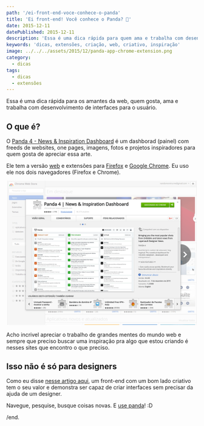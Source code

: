 ```yaml
---
path: '/ei-front-end-voce-conhece-o-panda'
title: 'Ei front-end! Você conhece o Panda? 🐼'
date: 2015-12-11
datePublished: 2015-12-11
description: 'Essa é uma dica rápida para quem ama e trabalha com desenvolvimento de interfaces para o usuário'
keywords: 'dicas, extensões, criação, web, criativo, inspiração'
image: ../../../assets/2015/12/panda-app-chrome-extension.png
category:
  - dicas
tags:
  - dicas
  - extensões
---
```


Essa é uma dica rápida para os amantes da web, quem gosta, ama e trabalha com desenvolvimento de interfaces para o usuário.

## O que é?

O [Panda 4 - News & Inspiration Dashboard](http://usepanda.com/) é um dashborad (painel) com freeds de websites, one pages, imagens, fotos e projetos inspiradores para quem gosta de apreciar essa arte.

Ele tem a versão [web](http://usepanda.com/app/) e extensões para [Firefox](https://addons.mozilla.org/en-US/firefox/addon/panda-daily-news/) e [Google Chrome](https://chrome.google.com/webstore/detail/panda-4-news-inspiration/haafibkemckmbknhfkiiniobjpgkebko). Eu uso ele nos dois navegadores (Firefox e Chrome).

![Panda App Chrome extension](../../../assets/2015/12/panda-app-chrome-extension.png)

Acho incrivel apreciar o trabalho de grandes mentes do mundo web e sempre que preciso buscar uma inspiração pra algo que estou criando é nesses sites que encontro o que preciso.

## Isso não é só para designers

Como eu disse [nesse artigo aqui](/nao-seja-apenas-um-recortador-de-psd), um front-end com um bom lado criativo tem o seu valor e demonstra ser capaz de criar interfaces sem precisar da ajuda de um designer.

Navegue, pesquise, busque coisas novas. E [use panda](http://usepanda.com/)! :D

/end.
